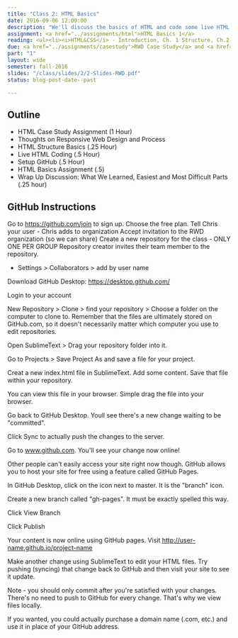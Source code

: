 ```yaml
---
title: "Class 2: HTML Basics"
date: 2016-09-06 12:00:00
description: "We'll discuss the basics of HTML and code some live HTML in class using CodePen.  We'll also set up GitHub accounts and version control for future assignments."
assignment: <a href="../assignments/html">HTML Basics 1</a>
reading: <ul><li><i>HTML&CSS</i> - Introduction, Ch. 1 Structure, Ch.2 Text, Ch. 18 Process & Design (out of order)</li><li><i>Responsive Web Design</i> - Ch. 1 Our Responsive Web</li><li><a href="http://readwrite.com/2013/09/30/understanding-github-a-journey-for-beginners-part-1">GitHub for Beginners (Just scan)</a></li><li><a href="https://24ways.org/2013/get-started-with-github-pages/">Getting Started With GitHub Pages (Just scan)</a></li></ul>
due: <a href="../assignments/casestudy">RWD Case Study</a> and <a href="https://kent.qualtrics.com/SE/?SID=SV_a4PH8dqAyP5ylUN">Take Introductory Survey</a>
part: "1"
layout: wide
semester: fall-2016
slides: "/class/slides/2/2-Slides-RWD.pdf"
status: blog-post-date--past

---
```


## Outline

* HTML Case Study Assignment (1 Hour)
* Thoughts on Responsive Web Design and Process
* HTML Structure Basics (.25 Hour)
* Live HTML Coding (.5 Hour)
* Setup GitHub (.5 Hour)
* HTML Basics Assignment (.5)
* Wrap Up Discussion: What We Learned, Easiest and Most Difficult Parts (.25 hour)


## GitHub Instructions

Go to https://github.com/join to sign up.
Choose the free plan.
Tell Chris your user - Chris adds to organization
Accept invitation to the RWD organization (so we can share)
Create a new repository for the class - ONLY ONE PER GROUP
Repository creator invites their team member to the repository.
* Settings > Collaborators > add by user name

Download GitHub Desktop: https://desktop.github.com/

Login to your account

New Repository > Clone > find your repository > Choose a folder on the computer to clone to.  Remember that the files are ultimately stored on GitHub.com, so it doesn't necessarily matter which computer you use to edit repositories.

Open SublimeText > Drag your repository folder into it.

Go to Projects > Save Project As and save a file for your project.

Creat a new index.html file in SublimeText.  Add some content.  Save that file within your repository.

You can view this file in your browser.  Simple drag the file into your browser.

Go back to GitHub Desktop. Youll see there's a new change waiting to be "committed".

Click Sync to actually push the changes to the server.

Go to www.github.com.  You'll see your change now online!

Other people can't easily access your site right now though.  GitHub allows you to host your site for free using a feature called GitHub Pages.

In GitHub Desktop, click on the icon next to master.  It is the "branch" icon.

Create a new branch called "gh-pages".  It must be exactly spelled this way.

Click View Branch

Click Publish

Your content is now online using GitHub pages.  Visit http://user-name.github.io/project-name

Make another change using SublimeText to edit your HTML files.  Try pushing (syncing) that change back to GitHub and then visit your site to see it update.

Note - you should only commit after you're satisfied with your changes.  There's no need to push to GitHub for every change.  That's why we view files locally.

If you wanted, you could actually purchase a domain name (.com, etc.) and use it in place of your GitHub address.
